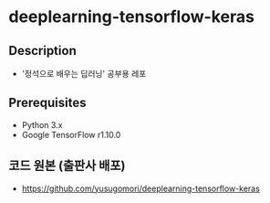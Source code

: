 # deeplearning-tensorflow-keras
## Description
* '정석으로 배우는 딥러닝' 공부용 레포

## Prerequisites
* Python 3.x
* Google TensorFlow r1.10.0

## 코드 원본 (출판사 배포)
* https://github.com/yusugomori/deeplearning-tensorflow-keras